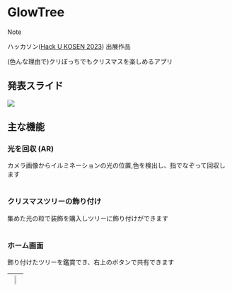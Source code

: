 # GlowTree

> [!NOTE]
> ハッカソン([Hack U KOSEN 2023](https://hacku.yahoo.co.jp/kosen2023/)) 出展作品

(色んな理由で)クリぼっちでもクリスマスを楽しめるアプリ

## 発表スライド

[<img src="media/Canva_Thumbnail.png">](https://www.canva.com/design/DAF2qbyGolo/vhDVJ36_f47Jvj08XUeOjg/view)

## 主な機能

### 光を回収 (AR)

カメラ画像からイルミネーションの光の位置,色を検出し、指でなぞって回収します

| |
|:-:|

### クリスマスツリーの飾り付け

集めた光の粒で装飾を購入しツリーに飾り付けができます

| |
|:-:|

### ホーム画面

飾り付けたツリーを鑑賞でき、右上のボタンで共有できます

| <img src="media/ScreenShot_Home.jpg" width="40%" /> |
|:-:|

